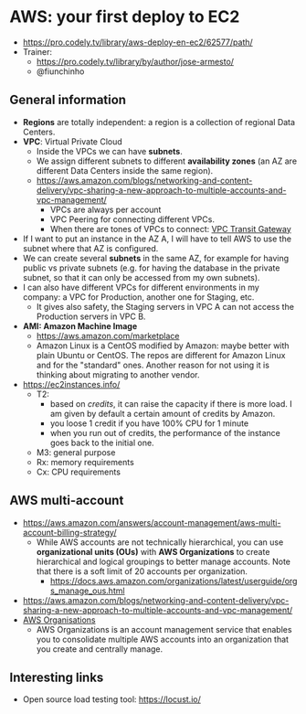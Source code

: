 # AWS: your first deploy to EC2

* https://pro.codely.tv/library/aws-deploy-en-ec2/62577/path/
* Trainer: 
    - https://pro.codely.tv/library/by/author/jose-armesto/
    - @fiunchinho
    
    
## General information
* **Regions** are totally independent: a region is a collection of regional Data Centers.
* **VPC**: Virtual Private Cloud
  - Inside the VPCs we can have **subnets**.
  - We assign different subnets to different **availability zones** (an AZ are different Data Centers inside the same region).
  - https://aws.amazon.com/blogs/networking-and-content-delivery/vpc-sharing-a-new-approach-to-multiple-accounts-and-vpc-management/
    - VPCs are always per account
    - VPC Peering for connecting different VPCs.
    - When there are tones of VPCs to connect: [VPC Transit Gateway](https://aws.amazon.com/transit-gateway/)
* If I want to put an instance in the AZ A, I will have to tell AWS to use the subnet where that AZ is configured.
* We can create several **subnets** in the same AZ, for example for having public vs private subnets (e.g. for having the database in the private subnet, so that it can only be accessed from my own subnets).
* I can also have different VPCs for different environments in my company: a VPC for Production, another one for Staging, etc.
    - It gives also safety, the Staging servers in VPC A can not access the Production servers in VPC B.
* **AMI: Amazon Machine Image**
    - https://aws.amazon.com/marketplace
    - Amazon Linux is a CentOS modified by Amazon: maybe better with plain Ubuntu or CentOS. The repos are different for Amazon Linux and for the "standard" ones. Another reason for not using it is thinking about migrating to another vendor.
* https://ec2instances.info/   
    * T2: 
        - based on *credits*, it can raise the capacity if there is more load. I am given by default a certain amount of credits by Amazon.
        - you loose 1 credit if you have 100% CPU for 1 minute
        - when you run out of credits, the performance of the instance goes back to the initial one.
    * M3: general purpose
    * Rx: memory requirements
    * Cx: CPU requirements
 
##  AWS multi-account
* https://aws.amazon.com/answers/account-management/aws-multi-account-billing-strategy/
    - While AWS accounts are not technically hierarchical, you can use **organizational units (OUs)** with **AWS Organizations** to create hierarchical and logical groupings to better manage accounts. Note that there is a soft limit of 20 accounts per organization.
        - https://docs.aws.amazon.com/organizations/latest/userguide/orgs_manage_ous.html
* https://aws.amazon.com/blogs/networking-and-content-delivery/vpc-sharing-a-new-approach-to-multiple-accounts-and-vpc-management/
* [AWS Organisations](https://docs.aws.amazon.com/organizations/latest/userguide/orgs_introduction.html)
    - AWS Organizations is an account management service that enables you to consolidate multiple AWS accounts into an organization that you create and centrally manage. 
    
## Interesting links
* Open source load testing tool: https://locust.io/    
